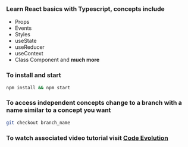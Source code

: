 ### Learn React basics with Typescript, concepts include 
- Props
- Events
- Styles
- useState
- useReducer
- useContext
- Class Component and **much more**

### To install and start
```bash
npm install && npm start
```
### To access  independent concepts change to a branch with a name similar to a concept you want
```bash 
git checkout branch_name
```
### To watch associated video tutorial visit [Code Evolution](https://www.youtube.com/watch?v=TiSGujM22OI&list=PLC3y8-rFHvwi1AXijGTKM0BKtHzVC-LSK&index=1)